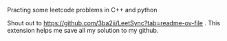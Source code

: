 Practing some leetcode problems in C++ and python

Shout out to https://github.com/3ba2ii/LeetSync?tab=readme-ov-file . This extension helps me save all my solution to my github. 
